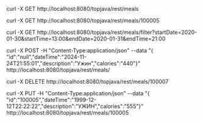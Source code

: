 [//]: # (Get all meals)
curl -X GET http://localhost:8080/topjava/rest/meals

[//]: # (Get a meal by its ID)
curl -X GET http://localhost:8080/topjava/rest/meals/100005

[//]: # (Get meals filtered by date and time. Both dates and start time are included, end time is excluded)
curl -X GET http://localhost:8080/topjava/rest/meals/filter?startDate=2020-01-30&startTime=13:00&endDate=2020-01-31&endTime=21:00

[//]: # (Create a new meal)
curl -X POST -H "Content-Type:application/json" --data "{ \"id\":\"null\",\"dateTime\":\"2024-11-24T21:55:01\",\"description\":\"Ужин\",\"calories\":\"440\"}" http://localhost:8080/topjava/rest/meals/

[//]: # (Delete a meal by its ID)
curl -X DELETE http://localhost:8080/topjava/rest/meals/100007

[//]: # (Update a meal by its ID)
curl -X PUT -H "Content-Type:application/json" --data "{ \"id\":\"100005\",\"dateTime\":\"1999-12-12T22:22:22\",\"description\":\"УЖИН\",\"calories\":\"555\"}" http://localhost:8080/topjava/rest/meals/100005